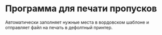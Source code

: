 # Программа для печати пропусков

Автоматически заполняет нужные места в вордовском шаблоне и отправляет файл на печать в дефолтный принтер.
